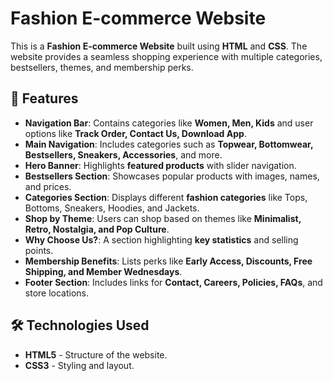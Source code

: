 # Fashion E-commerce Website

This is a **Fashion E-commerce Website** built using **HTML** and **CSS**. The website provides a seamless shopping experience with multiple categories, bestsellers, themes, and membership perks.

## 📌 Features

- **Navigation Bar**: Contains categories like **Women, Men, Kids** and user options like **Track Order, Contact Us, Download App**.
- **Main Navigation**: Includes categories such as **Topwear, Bottomwear, Bestsellers, Sneakers, Accessories**, and more.
- **Hero Banner**: Highlights **featured products** with slider navigation.
- **Bestsellers Section**: Showcases popular products with images, names, and prices.
- **Categories Section**: Displays different **fashion categories** like Tops, Bottoms, Sneakers, Hoodies, and Jackets.
- **Shop by Theme**: Users can shop based on themes like **Minimalist, Retro, Nostalgia, and Pop Culture**.
- **Why Choose Us?**: A section highlighting **key statistics** and selling points.
- **Membership Benefits**: Lists perks like **Early Access, Discounts, Free Shipping, and Member Wednesdays**.
- **Footer Section**: Includes links for **Contact, Careers, Policies, FAQs**, and store locations.

## 🛠️ Technologies Used

- **HTML5** - Structure of the website.
- **CSS3** - Styling and layout.
